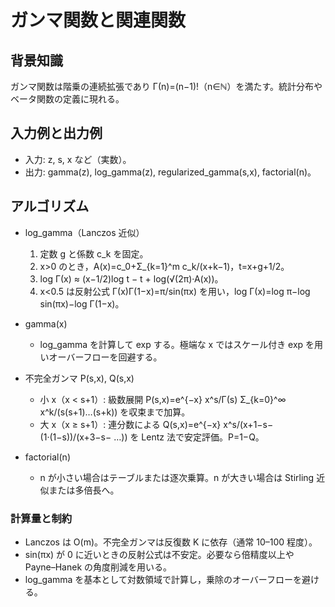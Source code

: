 # ガンマ関数と関連関数

## 背景知識
ガンマ関数は階乗の連続拡張であり Γ(n)=(n−1)!（n∈ℕ）を満たす。統計分布やベータ関数の定義に現れる。

## 入力例と出力例
- 入力: z, s, x など（実数）。
- 出力: gamma(z), log_gamma(z), regularized_gamma(s,x), factorial(n)。

## アルゴリズム
- log_gamma（Lanczos 近似）
	1) 定数 g と係数 c_k を固定。
	2) x>0 のとき，A(x)=c_0+Σ_{k=1}^m c_k/(x+k−1)，t=x+g+1/2。
	3) log Γ(x) ≈ (x−1/2)log t − t + log(√(2π)·A(x))。
	4) x<0.5 は反射公式 Γ(x)Γ(1−x)=π/sin(πx) を用い，log Γ(x)=log π−log sin(πx)−log Γ(1−x)。

- gamma(x)
	- log_gamma を計算して exp する。極端な x ではスケール付き exp を用いオーバーフローを回避する。

- 不完全ガンマ P(s,x), Q(s,x)
	- 小 x（x < s+1）: 級数展開 P(s,x)=e^{−x} x^s/Γ(s) Σ_{k=0}^∞ x^k/(s(s+1)…(s+k)) を収束まで加算。
	- 大 x（x ≥ s+1）: 連分数による Q(s,x)=e^{−x} x^s/(x+1−s− (1·(1−s))/(x+3−s− …)) を Lentz 法で安定評価。P=1−Q。

- factorial(n)
	- n が小さい場合はテーブルまたは逐次乗算。n が大きい場合は Stirling 近似または多倍長へ。

### 計算量と制約
- Lanczos は O(m)。不完全ガンマは反復数 K に依存（通常 10–100 程度）。
- sin(πx) が 0 に近いときの反射公式は不安定。必要なら倍精度以上や Payne–Hanek の角度削減を用いる。
- log_gamma を基本として対数領域で計算し，乗除のオーバーフローを避ける。
